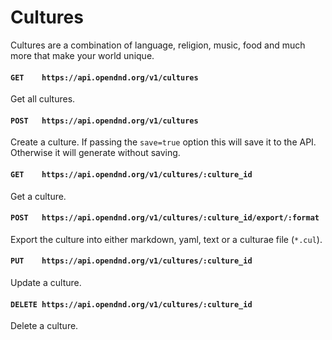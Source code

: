 # Cultures
Cultures are a combination of language, religion, music, food and much more that make your world unique.

#### `GET    https://api.opendnd.org/v1/cultures`
Get all cultures.

#### `POST   https://api.opendnd.org/v1/cultures`
Create a culture. If passing the `save=true` option this will save it to the API. Otherwise it will generate without saving.

#### `GET    https://api.opendnd.org/v1/cultures/:culture_id`
Get a culture.

#### `POST   https://api.opendnd.org/v1/cultures/:culture_id/export/:format`
Export the culture into either markdown, yaml, text or a culturae file (`*.cul`).

#### `PUT    https://api.opendnd.org/v1/cultures/:culture_id`
Update a culture.

#### `DELETE https://api.opendnd.org/v1/cultures/:culture_id`
Delete a culture.